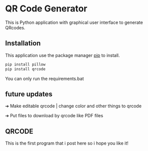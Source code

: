 # QR Code Generator

This is Python application with graphical user interface to generate QRcodes.

## Installation

This application use the package manager [pip](https://pip.pypa.io/en/stable/) to install.



```bash
pip install pillow
pip install qrcode

```
You can only run the requirements.bat


## future updates

➔ Make editable qrcode | change color and other things to qrcode

➔ Put files to download by qrcode like PDF files


## QRCODE
This is the first program that i post here so i hope you like it!
